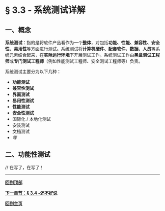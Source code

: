 # § 3.3 - 系统测试详解

## 一、概念

**系统测试**：指的是将软件产品看作为一个**整体**，对包括**功能、性能、兼容性、安全性、易用性**等方面进行测试。系统测试将**计算机硬件、配套软件、数据、人员**等系统元素结合起来，在**实际运行环境**下开展测试工作。系统测试工作由**黑盒测试工程师**或**专门测试工程师**（例如性能测试工程师、安全测试工程师等）负责。

系统测试主要分为以下几种：

- **功能测试**
- **兼容性测试**
- **界面测试**
- **易用性测试**
- **性能测试**
- **安全性测试**
- 国际化 / 本地化测试
- 安装测试
- 文档测试
- *等*

## 二、功能性测试

// 在写了，在写了！

---

[**回到顶部**](https://github.com/Lingggao/Software-Testing-Basics/blob/master/%E7%AC%AC%E4%B8%89%E7%AB%A0/3_3_%E7%B3%BB%E7%BB%9F%E6%B5%8B%E8%AF%95%E8%AF%A6%E8%A7%A3.md#-33---%E7%B3%BB%E7%BB%9F%E6%B5%8B%E8%AF%95%E8%AF%A6%E8%A7%A3)

[**下一章节：§ 3.4 -还不好说**]()

[**回到主页**](https://github.com/Lingggao/Software-Testing-Basics#%E8%BD%AF%E4%BB%B6%E6%B5%8B%E8%AF%95%E5%9F%BA%E7%A1%80%E5%AD%A6%E4%B9%A0%E7%AC%94%E8%AE%B0)

